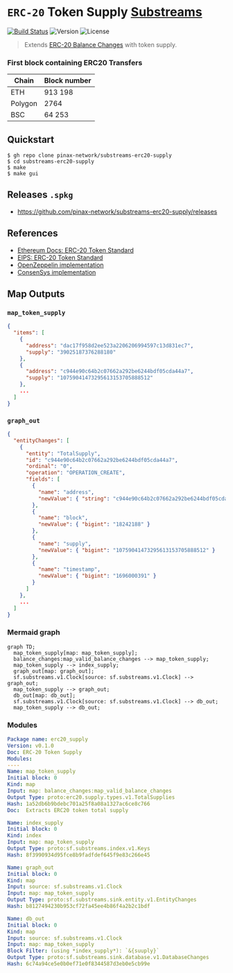 # `ERC-20` Token Supply [Substreams](https://substreams.streamingfast.io)

[![Build Status](https://github.com/pinax-network/substreams-erc20-supply/actions/workflows/test.yml/badge.svg)](https://github.com/pinax-network/substreams-erc20-supply/actions/workflows/test.yml)
![Version](https://img.shields.io/github/v/release/pinax-network/substreams-erc20-supply)
![License](https://img.shields.io/github/license/pinax-network/substreams-erc20-supply)

> Extends [ERC-20 Balance Changes](https://github.com/streamingfast/substreams-erc20-balance-changes) with token supply.

### First block containing ERC20 Transfers

| Chain   | Block number |
| ------- | ------------ |
| ETH     | 913 198      |
| Polygon | 2764         |
| BSC     | 64 253       |

## Quickstart

```
$ gh repo clone pinax-network/substreams-erc20-supply
$ cd substreams-erc20-supply
$ make
$ make gui
```

## Releases `.spkg`

- https://github.com/pinax-network/substreams-erc20-supply/releases

## References

- [Ethereum Docs: ERC-20 Token Standard](https://ethereum.org/en/developers/docs/standards/tokens/erc-20/)
- [EIPS: ERC-20 Token Standard ](https://eips.ethereum.org/EIPS/eip-20)
- [OpenZeppelin implementation](https://github.com/OpenZeppelin/openzeppelin-contracts/blob/9b3710465583284b8c4c5d2245749246bb2e0094/contracts/token/ERC20/ERC20.sol)
- [ConsenSys implementation](https://github.com/ConsenSys/Tokens/blob/fdf687c69d998266a95f15216b1955a4965a0a6d/contracts/eip20/EIP20.sol)

## Map Outputs

### `map_token_supply`

```json
{
  "items": [
    {
      "address": "dac17f958d2ee523a2206206994597c13d831ec7",
      "supply": "39025187376288180"
    },
    {
      "address": "c944e90c64b2c07662a292be6244bdf05cda44a7",
      "supply": "10759041473295613153705888512"
    },
    ...
  ]
}
```

### `graph_out`

```json
{
  "entityChanges": [
    {
      "entity": "TotalSupply",
      "id": "c944e90c64b2c07662a292be6244bdf05cda44a7",
      "ordinal": "0",
      "operation": "OPERATION_CREATE",
      "fields": [
        {
          "name": "address",
          "newValue": { "string": "c944e90c64b2c07662a292be6244bdf05cda44a7" }
        },
        {
          "name": "block",
          "newValue": { "bigint": "18242188" }
        },
        {
          "name": "supply",
          "newValue": { "bigint": "10759041473295613153705888512" }
        },
        {
          "name": "timestamp",
          "newValue": { "bigint": "1696000391" }
        }
      ]
    },
    ...
  ]
}
```

### Mermaid graph

```mermaid
graph TD;
  map_token_supply[map: map_token_supply];
  balance_changes:map_valid_balance_changes --> map_token_supply;
  map_token_supply --> index_supply;
  graph_out[map: graph_out];
  sf.substreams.v1.Clock[source: sf.substreams.v1.Clock] --> graph_out;
  map_token_supply --> graph_out;
  db_out[map: db_out];
  sf.substreams.v1.Clock[source: sf.substreams.v1.Clock] --> db_out;
  map_token_supply --> db_out;
```

### Modules

```yaml
Package name: erc20_supply
Version: v0.1.0
Doc: ERC-20 Token Supply
Modules:
----
Name: map_token_supply
Initial block: 0
Kind: map
Input: map: balance_changes:map_valid_balance_changes
Output Type: proto:erc20.supply.types.v1.TotalSupplies
Hash: 1a52db6b9bdebc701a25f8a08a1327ac6ce8c766
Doc:  Extracts ERC20 token total supply

Name: index_supply
Initial block: 0
Kind: index
Input: map: map_token_supply
Output Type: proto:sf.substreams.index.v1.Keys
Hash: 8f3990934d95fce8b9fadfdef645f9e83c266e45

Name: graph_out
Initial block: 0
Kind: map
Input: source: sf.substreams.v1.Clock
Input: map: map_token_supply
Output Type: proto:sf.substreams.sink.entity.v1.EntityChanges
Hash: b8127494230b953cf72fa45ee4b86f4a2b2c1bdf

Name: db_out
Initial block: 0
Kind: map
Input: source: sf.substreams.v1.Clock
Input: map: map_token_supply
Block Filter: (using *index_supply*): `&{suuply}`
Output Type: proto:sf.substreams.sink.database.v1.DatabaseChanges
Hash: 6c74a94ce5e0b0ef71e0f8344587d3eb0e5cb99e
```
